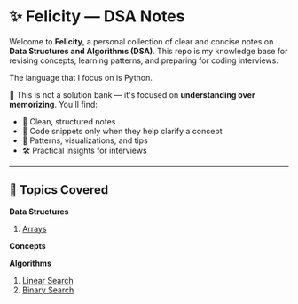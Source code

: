 # ✨ Felicity — DSA Notes

Welcome to **Felicity**, a personal collection of clear and concise notes on **Data Structures and Algorithms (DSA)**. This repo is my knowledge base for revising concepts, learning patterns, and preparing for coding interviews.

The language that I focus on is Python.

📌 This is not a solution bank — it's focused on **understanding over memorizing**. You'll find:

- 📘 Clean, structured notes
- 🔹 Code snippets only when they help clarify a concept
- 🧠 Patterns, visualizations, and tips
- 🛠️ Practical insights for interviews

---

## 🧠 Topics Covered
**Data Structures**
1. [Arrays](./Arrays/arrays.md)

**Concepts**

**Algorithms**
1. [Linear Search](./Arrays/linearsearch.py)
2. [Binary Search](./Arrays/binarysearch.py)
